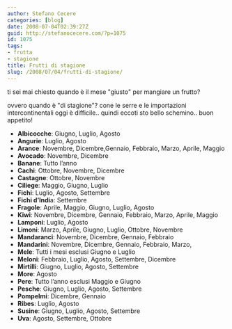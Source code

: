```yaml
---
author: Stefano Cecere
categories: [blog]
date: 2008-07-04T02:39:27Z
guid: http://stefanocecere.com/?p=1075
id: 1075
tags:
- frutta
- stagione
title: Frutti di stagione
slug: /2008/07/04/frutti-di-stagione/
---
```


ti sei mai chiesto quando è il mese "giusto" per mangiare un frutto?
  
ovvero quando è "di stagione"? cone le serre e le importazioni intercontinentali oggi è difficile.. quindi eccoti sto bello schemino.. buon appetito!

- **Albicocche**: Giugno, Luglio, Agosto
- **Angurie**: Luglio, Agosto
- **Arance**: Novembre, Dicembre,Gennaio, Febbraio, Marzo, Aprile, Maggio
- **Avocado**: Novembre, Dicembre
- **Banane**: Tutto l’anno
- **Cachi**: Ottobre, Novembre, Dicembre
- **Castagne**: Ottobre, Novembre
- **Ciliege**: Maggio, Giugno, Luglio
- **Fichi**: Luglio, Agosto, Settembre
- **Fichi d’Indi**a: Settembre
- **Fragole**: Aprile, Maggio, Giugno, Luglio, Agosto
- **Kiwi**: Novembre, Dicembre, Gennaio, Febbraio, Marzo, Aprile, Maggio
- **Lamponi**: Luglio, Agosto
- **Limoni**: Marzo, Aprile, Giugno, Luglio, Ottobre, Novembre
- **Mandaranci**: Novembre, Dicembre, Gennaio, Febbraio
- **Mandarini**: Novembre, Dicembre, Gennaio, Febbraio, Marzo, 
- **Mele**: Tutti i mesi esclusi Giugno e Luglio
- **Meloni**: Febbraio, Luglio, Agosto, Settembre, Dicembre
- **Mirtilli**: Giugno, Luglio, Agosto, Settembre
- **More**: Agosto
- **Pere**: Tutto l’anno esclusi Maggio e Giugno
- **Pesche**: Giugno, Luglio, Agosto, Settembre
- **Pompelmi**: Dicembre, Gennaio
- **Ribes**: Luglio, Agosto
- **Susine**: Giugno, Luglio, Agosto, Settembre
- **Uva**: Agosto, Settembre, Ottobre